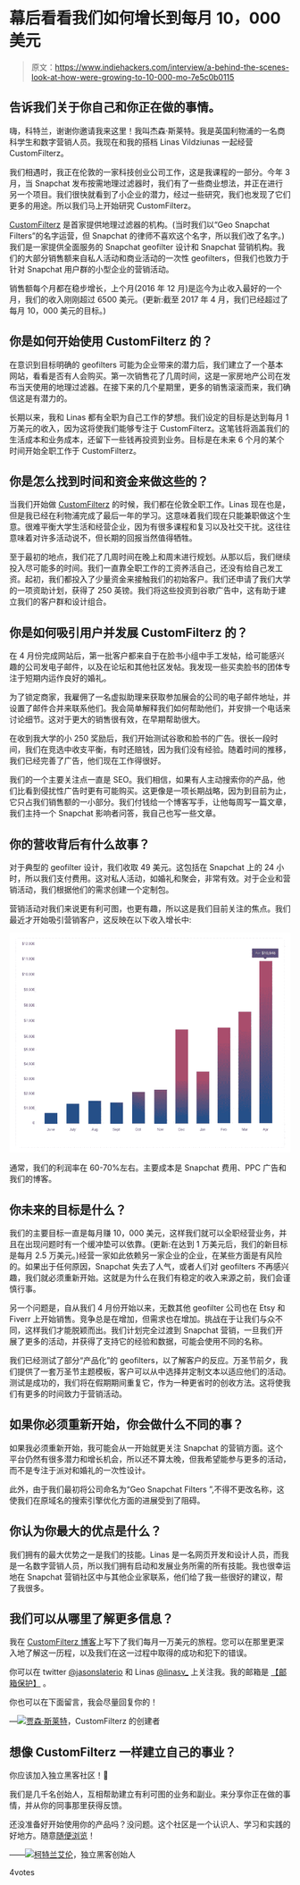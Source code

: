 # 幕后看看我们如何增长到每月 10，000 美元

> 原文：<https://www.indiehackers.com/interview/a-behind-the-scenes-look-at-how-were-growing-to-10-000-mo-7e5c0b0115>

## 告诉我们关于你自己和你正在做的事情。

嗨，科特兰，谢谢你邀请我来这里！我叫杰森·斯莱特。我是英国利物浦的一名商科学生和数字营销人员。我现在和我的搭档 Linas Vildziunas 一起经营 CustomFilterz。

我们相遇时，我正在伦敦的一家科技创业公司工作，这是我课程的一部分。今年 3 月，当 Snapchat 发布按需地理过滤器时，我们有了一些商业想法，并正在进行另一个项目。我们很快就看到了小企业的潜力，经过一些研究，我们也发现了它们更多的用途。所以我们马上开始研究 CustomFilterz。

[CustomFilterz](https://customfilterz.com) 是首家提供地理过滤器的机构。(当时我们以“Geo Snapchat Filters”的名字运营，但 Snapchat 的律师不喜欢这个名字，所以我们改了名字。)我们是一家提供全面服务的 Snapchat geofilter 设计和 Snapchat 营销机构。我们的大部分销售额来自私人活动和商业活动的一次性 geofilters，但我们也致力于针对 Snapchat 用户群的小型企业的营销活动。

销售额每个月都在稳步增长，上个月(2016 年 12 月)是迄今为止收入最好的一个月，我们的收入刚刚超过 6500 美元。(更新:截至 2017 年 4 月，我们已经超过了每月 10，000 美元的目标。)

## 你是如何开始使用 CustomFilterz 的？

在意识到目标明确的 geofilters 可能为企业带来的潜力后，我们建立了一个基本网站，看看是否有人会购买。第一次销售花了几周时间，这是一家房地产公司在发布当天使用的地理过滤器。在接下来的几个星期里，更多的销售滚滚而来，我们确信这是有潜力的。

长期以来，我和 Linas 都有全职为自己工作的梦想。我们设定的目标是达到每月 1 万美元的收入，因为这将使我们能够专注于 CustomFilterz。这笔钱将涵盖我们的生活成本和业务成本，还留下一些钱再投资到业务。目标是在未来 6 个月的某个时间开始全职工作于 CustomFilterz。

## 你是怎么找到时间和资金来做这些的？

当我们开始做 [CustomFilterz](https://customfilterz.com) 的时候，我们都在伦敦全职工作。Linas 现在也是，但是我已经在利物浦完成了最后一年的学习。这意味着我们现在只能兼职做这个生意。很难平衡大学生活和经营企业，因为有很多课程和复习以及社交干扰。这往往意味着对许多活动说不，但长期的回报当然值得牺牲。

至于最初的地点，我们花了几周时间在晚上和周末进行规划。从那以后，我们继续投入尽可能多的时间。我们一直靠全职工作的工资养活自己，还没有给自己发工资。起初，我们都投入了少量资金来接触我们的初始客户。我们还申请了我们大学的一项资助计划，获得了 250 英镑。我们将这些投资到谷歌广告中，这有助于建立我们的客户群和设计组合。

## 你是如何吸引用户并发展 CustomFilterz 的？

在 4 月份完成网站后，第一批客户都来自于在脸书小组中手工发帖，给可能感兴趣的公司发电子邮件，以及在论坛和其他社区发帖。我发现一些买卖脸书的团体专注于短期内运作良好的婚礼。

为了锁定商家，我雇佣了一名虚拟助理来获取参加展会的公司的电子邮件地址，并设置了邮件合并来联系他们。我会简单解释我们如何帮助他们，并安排一个电话来讨论细节。这对于更大的销售很有效，在早期帮助很大。

在收到我大学的小 250 奖励后，我们开始测试谷歌和脸书的广告。很长一段时间，我们在竞选中收支平衡，有时还赔钱，因为我们没有经验。随着时间的推移，我们已经完善了广告，他们现在工作得很好。

我们的一个主要关注点一直是 SEO。我们相信，如果有人主动搜索你的产品，他们比看到侵扰性广告时更有可能购买。这更像是一项长期战略，因为到目前为止，它只占我们销售额的一小部分。我们付钱给一个博客写手，让他每周写一篇文章，我们主持一个 Snapchat 影响者问答，我自己也写一些文章。

## 你的营收背后有什么故事？

对于典型的 geofilter 设计，我们收取 49 美元。这包括在 Snapchat 上的 24 小时，所以我们支付费用。这对私人活动，如婚礼和聚会，非常有效。对于企业和营销活动，我们根据他们的需求创建一个定制包。

营销活动对我们来说更有利可图，也更有趣，所以这是我们目前关注的焦点。我们最近才开始吸引营销客户，这反映在以下收入增长中:

![Revenue Chart](img/cff00f37ca1488aa6545719d0f7d4557.png)

通常，我们的利润率在 60-70%左右。主要成本是 Snapchat 费用、PPC 广告和我们的博客。

## 你未来的目标是什么？

我们的主要目标一直是每月赚 10，000 美元，这样我们就可以全职经营业务，并且在出现问题时有一个缓冲垫可以依靠。(更新:在达到 1 万美元后，我们的新目标是每月 2.5 万美元。)经营一家如此依赖另一家企业的企业，在某些方面是有风险的。如果出于任何原因，Snapchat 失去了人气，或者人们对 geofilters 不再感兴趣，我们就必须重新开始。这就是为什么在我们有稳定的收入来源之前，我们会谨慎行事。

另一个问题是，自从我们 4 月份开始以来，无数其他 geofilter 公司也在 Etsy 和 Fiverr 上开始销售。竞争总是在增加，但需求也在增加。挑战在于让我们与众不同，这样我们才能脱颖而出。我们计划完全过渡到 Snapchat 营销，一旦我们开展了更多的活动，并获得了支持它的经验和数据，可能会使用不同的名称。

我们已经测试了部分“产品化”的 geofilters，以了解客户的反应。万圣节前夕，我们提供了一套万圣节主题模板，客户可以从中选择并定制文本以适应他们的活动。测试是成功的，我们将在假期期间重复它，作为一种更省时的创收方法。这将使我们有更多的时间致力于营销活动。

## 如果你必须重新开始，你会做什么不同的事？

如果我必须重新开始，我可能会从一开始就更关注 Snapchat 的营销方面。这个平台仍然有很多潜力和增长机会，所以还不算太晚，但我希望能参与更多的活动，而不是专注于派对和婚礼的一次性设计。

此外，由于我们最初将公司命名为“Geo Snapchat Filters ”,不得不更改名称，这使我们在原域名的搜索引擎优化方面的进展受到了阻碍。

## 你认为你最大的优点是什么？

我们拥有的最大优势之一是我们的技能。Linas 是一名网页开发和设计人员，而我是一名数字营销人员，所以我们拥有启动和发展业务所需的所有技能。我也很幸运地在 Snapchat 营销社区中与其他企业家联系，他们给了我一些很好的建议，帮了我很多。

## 我们可以从哪里了解更多信息？

我在 [CustomFilterz 博客](https://customfilterz.com/blog)上写下了我们每月一万美元的旅程。您可以在那里更深入地了解这一历程，以及我们在这一过程中取得的成功和犯下的错误。

你可以在 twitter [@jasonslaterio](https://twitter.com/jasonslaterio) 和 Linas [@linasv_](https://twitter.com/linasv_) 上关注我。我的邮箱是 [【邮箱保护】](/cdn-cgi/l/email-protection#3852594b5756785b4d4b4c57555e51544c5d4a42165b5755) 。

你也可以在下面留言，我会尽量回复你的！

—[<picture id="ember5202527" class="user-avatar ember-view user-link__avatar">![](img/82bd3bb4769a3aa1cd13889ee7c0fa91.png)</picture>贾森·斯莱特](/jasonslater?id=oonQFaT53ucu1zHmJDLfRCRCf5a2)，CustomFilterz 的创建者

## 想像 CustomFilterz 一样建立自己的事业？

你应该加入独立黑客社区！🤗

我们是几千名创始人，互相帮助建立有利可图的业务和副业。来分享你正在做的事情，并从你的同事那里获得反馈。

还没准备好开始使用你的产品吗？没问题。这个社区是一个认识人、学习和实践的好地方。随意[随便浏览](/)！

——[<picture id="ember5202532" class="user-avatar ember-view user-link__avatar">![](img/82bd3bb4769a3aa1cd13889ee7c0fa91.png)</picture>柯特兰艾伦](/csallen?id=ibTLPyjwVebnZjMGKvz6ztarnuV2)，独立黑客创始人

4votes